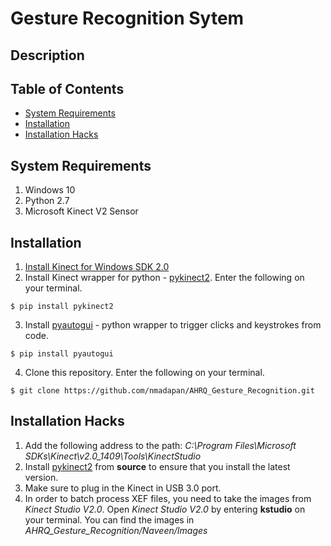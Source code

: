 # Gesture Recognition Sytem

## Description

## Table of Contents

   * [System Requirements](#system-requirements)
   * [Installation](#installation)
   * [Installation Hacks](#installation-hacks)

## System Requirements

1. Windows 10
2. Python 2.7
3. Microsoft Kinect V2 Sensor

## Installation

1. [Install Kinect for Windows SDK 2.0](https://www.microsoft.com/en-us/download/details.aspx?id=44561)
2. Install Kinect wrapper for python - [pykinect2](https://github.com/Kinect/PyKinect2.git). Enter the following on your terminal.

```
$ pip install pykinect2
```

3. Install [pyautogui](https://pyautogui.readthedocs.io/en/latest/install.html) - python wrapper to trigger clicks and keystrokes from code.

```
$ pip install pyautogui
```

4. Clone this repository. Enter the following on your terminal.

```
$ git clone https://github.com/nmadapan/AHRQ_Gesture_Recognition.git
```

## Installation Hacks

1. Add the following address to the path: *C:\Program Files\Microsoft SDKs\Kinect\v2.0_1409\Tools\KinectStudio*
2. Install [pykinect2](https://github.com/Kinect/PyKinect2.git) from **source** to ensure that you install the latest version.
3. Make sure to plug in the Kinect in USB 3.0 port.
4. In order to batch process XEF files, you need to take the images from *Kinect Studio V2.0*. Open *Kinect Studio V2.0* by entering **kstudio** on your terminal. You can find the images in *AHRQ_Gesture_Recognition/Naveen/Images*
